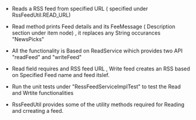 * Reads a RSS feed from specified URL ( specified under RssFeedUtil.READ_URL)

* Read method prints Feed details and its FeeMessage ( Description section under item node) , it replaces any String occurances "NewsPicks"

* All the functionality is Based on ReadService wihich provides two API "readFeed" and  "writeFeed"

* Read field requires and RSS feed URL , Write feed creates an RSS based on Specified Feed name and feed itslef.

* Run the unit tests under "RessFeedServiceImplTest"  to test the Read and Wrtite functionalities 

* RssFeedUtil provides some of the utility methods required for Reading  and crreating a feed. 
